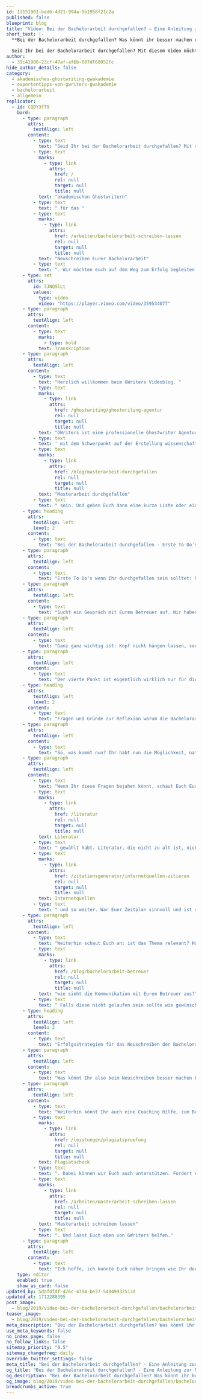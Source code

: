 ```yaml
---
id: 11151901-bad6-4d21-994a-9b1958f21c2a
published: false
blueprint: blog
title: "Video: Bei der Bachelorarbeit durchgefallen? – Еine Anleitung zur sinnvollen Reflexion"
short_text: |-
  **Bei der Bachelorarbeit durchgefallen? Was könnt ihr besser machen und wie besteht ihr im Zweitversuch - das erklären euch die Experten von GWriters!**

  Seid Ihr bei der Bachelorarbeit durchgefallen? Mit diesem Video möchten Wir Euch dabei helfen, im Zweitversuch auf jeden Fall zu bestehen! Wir erklären Euch, was Ihr als erstes tun solltet, wie Ihr am besten reflektiert und wie Ihr Eure Fehler und Gründe für das Nichtbestehen klar erkennt. Darüber hinaus erklären wir Euch noch die besten Erfolgsstrategien...
author:
  - 39c41980-23cf-47af-af6b-087df68052fc
hide_author_details: false
category:
  - akademisches-ghostwriting-gwakademie
  - expertentipps-von-gwriters-gwakademie
  - bachelorarbeit
  - allgemein
replicator:
  - id: CQDY3fT9
    bard:
      - type: paragraph
        attrs:
          textAlign: left
        content:
          - type: text
            text: "Seid Ihr bei der Bachelorarbeit durchgefallen? Mit diesem Video möchten Wir Euch dabei helfen, im Zweitversuch auf jeden Fall zu bestehen! Wir erklären Euch, was Ihr als erstes tun solltet, wie Ihr am besten reflektiert und wie Ihr Eure Fehler und Gründe für das Nichtbestehen klar erkennt. Darüber hinaus erklären wir Euch noch die besten Erfolgsstrategien von unseren "
          - type: text
            marks:
              - type: link
                attrs:
                  href: /
                  rel: null
                  target: null
                  title: null
            text: "akademischen Ghostwritern"
          - type: text
            text: " für das "
          - type: text
            marks:
              - type: link
                attrs:
                  href: /arbeiten/bachelorarbeit-schreiben-lassen
                  rel: null
                  target: null
                  title: null
            text: "Neuschreiben Eurer Bachelorarbeit"
          - type: text
            text: ". Wir möchten euch auf dem Weg zum Erfolg begleiten!"
      - type: set
        attrs:
          id: lJNQSlLt
          values:
            type: video
            video: "https://player.vimeo.com/video/359534077"
      - type: paragraph
        attrs:
          textAlign: left
        content:
          - type: text
            marks:
              - type: bold
            text: Transkription
      - type: paragraph
        attrs:
          textAlign: left
        content:
          - type: text
            text: "Herzlich willkommen beim GWriters Videoblog. "
          - type: text
            marks:
              - type: link
                attrs:
                  href: /ghostwriting/ghostwriting-agentur
                  rel: null
                  target: null
                  title: null
            text: "GWriters ist eine professionelle Ghostwriter Agentur"
          - type: text
            text: ' mit dem Schwerpunkt auf der Erstellung wissenschaftlicher Texte. Unser heutiges Thema trägt den Titel "Bei der Bachelorarbeit durchgefallen? - Eine Anleitung zur sinnvollen Reflexion". Wir schauen uns dazu einmal an, was nun zu tun ist, solltet Ihr wirklich bei Eurer Bachelorarbeit oder auch bei Eurer '
          - type: text
            marks:
              - type: link
                attrs:
                  href: /blog/masterarbeit-durchgefallen
                  rel: null
                  target: null
                  title: null
            text: "Masterarbeit durchgefallen"
          - type: text
            text: " sein. Und geben Euch dann eine kurze Liste oder eine kurze Anleitung, die Ihr auch als Checkliste nehmen könnt, um einmal zu reflektieren, was denn wirklich schief gelaufen ist, damit es beim nächsten Mal nicht erneut passiert."
      - type: heading
        attrs:
          textAlign: left
          level: 2
        content:
          - type: text
            text: "Bei der Bachelorarbeit durchgefallen - Erste To Do's"
      - type: paragraph
        attrs:
          textAlign: left
        content:
          - type: text
            text: "Erste To Do's wenn Ihr durchgefallen sein solltet: Natürlich fordert Ihr zunächst die Einsicht in die Bachelorarbeit an. Nehmt Euch Stift und Zettel zur Hand und notiert Euch dann, wenn Ihr Einsicht bekommt, was alles angemeckert wurde, welche Randkommentare gemacht wurden und schaut, dass Ihr die Essenz daraus zieht und für Euch nieder schreibt, sodass Ihr eine klare Richtlinie habt, an die Ihr Euch später halten müsst, was besser zu machen ist."
      - type: paragraph
        attrs:
          textAlign: left
        content:
          - type: text
            text: "Sucht ein Gespräch mit Eurem Betreuer auf. Wir haben es immer wieder mitbekommen, dass Kunden auch zu uns kommen, die mit ihrer eigenen Bachelorarbeit leider dann durchgefallen sind und nun Hilfe benötigen, auch durch ein Coaching und wenn die dann Einblick in die Bachelorarbeit bekommen, haben sie manchmal das Problem, dass sie gewisse Notizen noch nicht mal lesen können. Nicht nur das Notizen nicht richtig gelesen werden können, sondern auch falsch interpretiert werden, ist ein häufiges Problem. Deswegen empfehlen wir immer, sucht das Gespräch mit Eurem Betreuer und mit dem Prüfer und lasst Euch genau erklären, wenn Ihr die Möglichkeit habt, was denn nun schief gelaufen ist und was Ihr bei dem nächsten Versuch nun besser machen könnt."
      - type: paragraph
        attrs:
          textAlign: left
        content:
          - type: text
            text: "Ganz ganz wichtig ist: Kopf nicht hängen lassen, sondern weiter nach vorne schauen und sich darauf zu konzentrieren die Bachelorarbeit neu zu schreiben, oder die Masterarbeit, und mit dieser neuen Arbeit halt eben auch wirklich zu bestehen. Dazu müsst Ihr natürlich auch die Fristen und Formalitäten prüfen. Ihr seid nun soweit, dass Ihr die Bachelorarbeit wiederholen könnt. Macht Euch einen konkreten Zeitplan, seht zu, dass Ihr nicht in Hektik verfallt, durch einen vielleicht auch nicht existierenden Zeitplan, sondern plant alles ordentlich und in Ruhe und überstürzt nichts beim zweiten Versuch."
      - type: paragraph
        attrs:
          textAlign: left
        content:
          - type: text
            text: "Der vierte Punkt ist eigentlich wirklich nur für diejenigen, die sich ziemlich sicher sind in ihrer Sache. Ihr habt nämlich auch die Möglichkeit, natürlich, Einspruch einzulegen und ein externes Gutachten für Eure Arbeit anzufordern und dementsprechend eben, dass die durchgefallene Bachelorarbeit, also die Bachelorarbeit, mit der Ihr durchgefallen seid, noch mal revidieren zu lassen."
      - type: heading
        attrs:
          textAlign: left
          level: 2
        content:
          - type: text
            text: "Fragen und Gründe zur Reflexion warum die Bachelorarbeit nicht bestanden wurde"
      - type: paragraph
        attrs:
          textAlign: left
        content:
          - type: text
            text: "So, was kommt nun? Ihr habt nun die Möglichkeit, natürlich, selbst zu reflektieren, was manchmal nicht ganz einfach ist. Gerade wenn man schon viel geschrieben hat, sieht man den Wald vor lauter Bäumen nicht mehr. Deswegen hier unsere Liste zur Selbstreflektion: beginnt mit der Fragestellung. Schaut Euch Eure eigene Fragestellung an. Geht vielleicht auch noch mal mit Eurem Betreuer drüber und schaut: ist die klar definiert? Und ist diese Fragestellung überhaupt beantwortet?"
      - type: paragraph
        attrs:
          textAlign: left
        content:
          - type: text
            text: "Wenn Ihr diese Fragen bejahen könnt, schaut Euch Eure Argumentation an. Ist diese Argumentation nachvollziehbar? Schaut Euch auch weiterhin an, ob Ihr alle Formalia erfüllt habt. Meistens scheitert es nicht an den Formalia, aber das geht natürlich trotzdem mit in die Bewertung ein und es ist ein großer Punkt, den man auch wirklich einfach erfüllen kann. Schaut also, dass dort alles korrekt ist, und schaut auch ob Ihr korrekte und adäquate"
          - type: text
            marks:
              - type: link
                attrs:
                  href: /literatur
                  rel: null
                  target: null
                  title: null
            text: Literatur
          - type: text
            text: " gewählt habt. Literatur, die nicht zu alt ist, nicht zu viele "
          - type: text
            marks:
              - type: link
                attrs:
                  href: /zitationsgenerator/internetquellen-zitieren
                  rel: null
                  target: null
                  title: null
            text: Internetquellen
          - type: text
            text: " und so weiter. War Euer Zeitplan sinnvoll und ist der Zeitplan für den Zweitversuch nun sinnvoll? Kontrolliert das, gegebenenfalls sprecht das mit Eurem Betreuer ab, oder mit einem Coach von GWriters zum Beispiel und schaut Euch an: ist der Zeitplan in Ordnung? Und geratet nun auch wirklich nicht in Hektik!"
      - type: paragraph
        attrs:
          textAlign: left
        content:
          - type: text
            text: "Weiterhin schaut Euch an: ist das Thema relevant? Hat es eine wissenschaftliche Relevanz und hat es eine Relevanz für Euch? Je mehr Euch ein Thema interessiert, desto besser könnt Ihr dies bearbeiten, weil dann die Motivation einfach eine ganz andere ist. Und letzter Punkt, der aber so ziemlich mit der Wichtigste ist:"
          - type: text
            marks:
              - type: link
                attrs:
                  href: /blog/bachelorarbeit-betreuer
                  rel: null
                  target: null
                  title: null
            text: "wie sieht die Kommunikation mit Eurem Betreuer aus?"
          - type: text
            text: " Falls diese nicht gelaufen sein sollte wie gewünscht, dann sprecht Euch vielleicht noch mal ab, vielleicht macht es Sinn, den Betreuer zu wechseln für den Zweitversuch. Besprecht dies mit Eurer Hochschule. Im ersten Moment ist es allerdings sinnvoll den Betreuer zu behalten, da dieser schon Eure Fallstricke kennt und Euch somit auf den richtigen Pfad bringen kann."
      - type: heading
        attrs:
          textAlign: left
          level: 2
        content:
          - type: text
            text: "Erfolgsstrategien für das Neuschreiben der Bachelorarbeit"
      - type: paragraph
        attrs:
          textAlign: left
        content:
          - type: text
            text: "Was könnt Ihr also beim Neuschreiben besser machen bzw. wo könnt Ihr Euch gegebenenfalls auch unterstützen lassen? Natürlich müsst Ihr beim Zweitversuch das Thema modifizieren. Ihr könnt leider nicht das gleiche Thema nehmen und einfach die Stellen ausbessern, die falsch gelaufen sind. Man müsste wirklich die Erkenntnis rausziehen und für ein komplett neues Thema im zweiten Versuch dann anwenden. Dieses Thema muss aber nicht fremd von dem alten Thema sein, sondern kann auch das alte Thema leicht modifiziert sein. Gerade wenn Ihr hier geschaut habt, ob das Thema auch für Euch relevant ist und Euch motiviert, ob es etwas ist, was Euch interessiert, dann modifiziert es einfach ein wenig. Sprecht auch das wieder mit Eurem Betreuer ab, passt aber auf, dass Ihr Euch nicht selbst plagiiert."
      - type: paragraph
        attrs:
          textAlign: left
        content:
          - type: text
            text: "Weiterhin könnt Ihr auch eine Coaching Hilfe, zum Beispiel von GWriters, durch einen professionellen Akademiker aufsuchen, der Euch eben durch den ganzen Prozess noch mal mit hindurchführt und wertvolle Tipps gibt. Ihr könnt die Schwachstellen anvisieren und eben schauen, wann Ihr Stellen umformulieren müsst. Also wenn Ihr etwas neu benutzen müsst, was Ihr schon einmal geschrieben habt, dann umformulieren. Macht auf jeden Fall einen"
          - type: text
            marks:
              - type: link
                attrs:
                  href: /leistungen/plagiatspruefung
                  rel: null
                  target: null
                  title: null
            text: Plagiatscheck
          - type: text
            text: ". Dabei können wir Euch auch unterstützen. Fordert ein Lektorat an, falls Ihr Probleme mit der Ausdrucksweise habt, mit wissenschaftlichem Schreiben oder Ihr könnt Euch, falls Ihr auch einfach gar keine Zeit habt, weil Ihr familiär eingespannt, zeitlich von der Arbeit eingespannt seid und Verpflichtungen habt, die Ihr nicht umgehen könnt, auch eine Mustervorlage für Eure Bachelorarbeit oder eine Mustervorlage für Eure"
          - type: text
            marks:
              - type: link
                attrs:
                  href: /arbeiten/masterarbeit-schreiben-lassen
                  rel: null
                  target: null
                  title: null
            text: "Masterarbeit schreiben lassen"
          - type: text
            text: ". Und lasst Euch eben von GWriters helfen."
      - type: paragraph
        attrs:
          textAlign: left
        content:
          - type: text
            text: "Ich hoffe, ich konnte Euch näher bringen wie Ihr doch noch das Rad wieder rumreißt, solltet Ihr bei einer Bachelorarbeit oder bei einer Masterarbeit durchgefallen sein! Und Kopf hoch, schafft das beim nächsten Anlauf, haltet Euch einfach an unsere Liste und an die Tipps, sprecht mit Eurem Betreuer. Und ansonsten freue ich mich, dass Ihr zugesehen habt und wenn Ihr auch beim nächsten Mal wieder mit dabei seid."
    type: editor
    enabled: true
    show_as_card: false
updated_by: 5dafdfdf-476c-4794-be37-54949932513d
updated_at: 1712288395
post_image:
  - blog/2019/video-bei-der-bachelorarbeit-durchgefallen/bachelorarbeit-durchgefallen.png
teaser_image:
  - blog/2019/video-bei-der-bachelorarbeit-durchgefallen/bachelorarbeit-durchgefallen.png
meta_description: "Bei der Bachelorarbeit durchgefallen? Was könnt ihr besser machen und wie besteht ihr im Zweitversuch - das erklären euch die Experten von GWriters!"
use_meta_keywords: false
no_index_page: false
no_follow_links: false
sitemap_priority: "0.5"
sitemap_changefreq: daily
override_twitter_settings: false
meta_title: "Bei der Bachelorarbeit durchgefallen? - Eine Anleitung zur Reflexion"
og_title: "Bei der Bachelorarbeit durchgefallen? - Eine Anleitung zur Reflexion"
og_description: "Bei der Bachelorarbeit durchgefallen? Was könnt ihr besser machen und wie besteht ihr im Zweitversuch - das erklären euch die Experten von GWriters!"
og_image: blog/2019/video-bei-der-bachelorarbeit-durchgefallen/bachelorarbeit-durchgefallen.png
breadcrumbs_active: true
---
```

